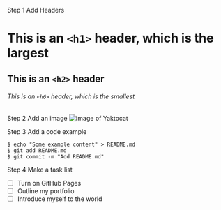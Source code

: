 Step 1 Add Headers
# This is an `<h1>` header, which is the largest
## This is an `<h2>` header
###### This is an `<h6>` header, which is the smallest

Step 2 Add an image
![Image of Yaktocat](https://octodex.github.com/images/yaktocat.png)

Step 3 Add a code example
```
$ echo "Some example content" > README.md
$ git add README.md
$ git commit -m "Add README.md"
```

Step 4 Make a task list
- [ ] Turn on GitHub Pages
- [ ] Outline my portfolio
- [ ] Introduce myself to the world
